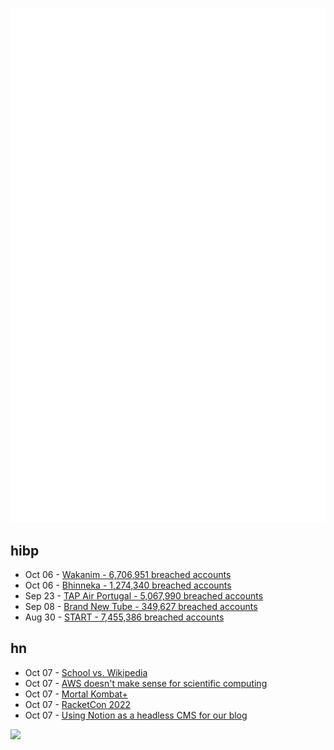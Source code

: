 ![Metrics](https://raw.githubusercontent.com/phixion/phixion/master/metrics.svg)

## hibp

<!--
for https://github.com/phixion/phixion/blob/main/.github/workflows/feeds.yml
-->
<!--START_SECTION:haveibeenpwnd-->
- Oct 06 - [Wakanim - 6,706,951 breached accounts](https://haveibeenpwned.com/PwnedWebsites#Wakanim)
- Oct 06 - [Bhinneka - 1,274,340 breached accounts](https://haveibeenpwned.com/PwnedWebsites#Bhinneka)
- Sep 23 - [TAP Air Portugal - 5,067,990 breached accounts](https://haveibeenpwned.com/PwnedWebsites#TAPAirPortugal)
- Sep 08 - [Brand New Tube - 349,627 breached accounts](https://haveibeenpwned.com/PwnedWebsites#BrandNewTube)
- Aug 30 - [START - 7,455,386 breached accounts](https://haveibeenpwned.com/PwnedWebsites#Start)
<!--END_SECTION:haveibeenpwnd-->

## hn

<!--
for https://github.com/phixion/phixion/blob/main/.github/workflows/feeds.yml
-->
<!--START_SECTION:hn-->
- Oct 07 - [School vs. Wikipedia](http://ratfactor.com/rss-club/school-vs-wikipedia)
- Oct 07 - [AWS doesn't make sense for scientific computing](https://www.noahlebovic.com/aws-doesnt-make-sense-for-scientific-computing/)
- Oct 07 - [Mortal Kombat+](https://mortalkombat.plus)
- Oct 07 - [RacketCon 2022](https://con.racket-lang.org)
- Oct 07 - [Using Notion as a headless CMS for our blog](https://datanarratives.com/blog/notion-headless-cms/)
<!--END_SECTION:hn-->

<!--
for https://yhype.me
-->
![](https://hit.yhype.me/github/profile?user_id=13013670)
